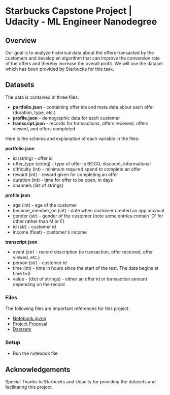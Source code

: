 # Starbucks Capstone Project | Udacity - ML Engineer Nanodegree

## Overview

Our goal is to analyze historical data about the offers transacted by the customers and develop
an algorithm that can improve the conversion rate of the offers and thereby increase the overall
profit.
We will use the dataset which has been provided by Starbucks for this task.

## Datasets

The data is contained in three files:
- **portfolio.json** - containing offer ids and meta data about each offer (duration,
type, etc.)
- **profile.json** - demographic data for each customer 
- **transcript.json** - records for transactions, offers received, offers viewed, and
offers completed

Here is the schema and explanation of each variable in the files:

**portfolio.json**
- id (string) - offer id 
- offer_type (string) - type of offer ie BOGO, discount, informational 
- difficulty (int) - minimum required spend to complete an offer 
- reward (int) - reward given for completing an offer 
- duration (int) - time for offer to be open, in days 
- channels (list of strings)

**profile.json**
- age (int) - age of the customer 
- became_member_on (int) - date when customer created an app account 
- gender (str) - gender of the customer (note some entries contain 'O' for other
rather than M or F)
- id (str) - customer id 
- income (float) - customer's income

**transcript.json**
- event (str) - record description (ie transaction, offer received, offer viewed, etc.)
- person (str) - customer id 
- time (int) - time in hours since the start of the test. The data begins at time t=0 
- value - (dict of strings) - either an offer id or transaction amount depending on the
record

### Files
The following files are important references for this project.
- [Notebook.ipynb](https://github.com/schatterjeecs/capst_recomendation/blob/master/Starbucks_Capstone_notebook_actual.ipynb)
- [Project Proposal](https://github.com/schatterjeecs/capst_recomendation/blob/master/Capstone_Proposal.pdf)
- [Datasets](https://github.com/schatterjeecs/capst_recomendation/tree/master/data)

### Setup
- Run the notebook file

## Acknowledgements
Special Thanks to Starbucks and Udacity for providing the datasets and facilitating this project.

